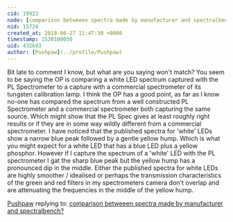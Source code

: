 ```yaml
---
cid: 19923
node: [comparison betweeen spectra made by manufacturer and spectralbench?](../notes/miramon/02-12-2018/comparison-betweeen-spectra-made-by-manufacturer-and-spectralbench)
nid: 15720
created_at: 2018-06-27 11:47:30 +0000
timestamp: 1530100050
uid: 432693
author: [Pushpaw](../profile/Pushpaw)
---
```


Bit late to comment I know, but what are you saying won't match? You seem to be saying the OP is comparing a white LED spectrum captured with the PL Spectrometer to a capture with a commercial spectrometer of its tungsten calibration lamp.
I think the OP has a good point, as far as I know no-one has compared the spectrum from a well constructed PL Spectrometer and a commercial spectrometer both capturing the same source. Which might show that the PL Spec gives at least roughly right results or if they are in some way wildly different from a commercial spectrometer. I have noticed that the published spectra for 'white' LEDs show a narrow blue peak followed by a gentle yellow hump. Which is what you might expect for a white LED that has a blue LED plus a yellow phosphor. However if I capture the spectrum of a 'white' LED with the PL spectrometer I gat the sharp blue peak but the yellow hump has a pronounced dip in the middle. Either the published spectra for white LEDs are highly smoother / idealised or perhaps the transmission characteristics of the green and red filters in my spectrometers camera don't overlap and are attenuating the frequencies in the middle of the yellow hump. 

[Pushpaw](../profile/Pushpaw) replying to: [comparison betweeen spectra made by manufacturer and spectralbench?](../notes/miramon/02-12-2018/comparison-betweeen-spectra-made-by-manufacturer-and-spectralbench)

